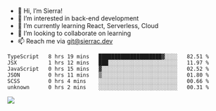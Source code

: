 - 👋 Hi, I’m Sierra!
- 👀 I’m interested in back-end development
- 🌱 I’m currently learning React, Serverless, Cloud
- 💞️ I’m looking to collaborate on learning
- 📫 Reach me via git@sierrac.dev

<!--START_SECTION:waka-->

```text
TypeScript   8 hrs 19 mins   ████████████████████▓░░░░   82.51 %
JSX          1 hrs 12 mins   ███░░░░░░░░░░░░░░░░░░░░░░   11.97 %
JavaScript   0 hrs 15 mins   ▓░░░░░░░░░░░░░░░░░░░░░░░░   02.52 %
JSON         0 hrs 11 mins   ▒░░░░░░░░░░░░░░░░░░░░░░░░   01.80 %
SCSS         0 hrs 4 mins    ░░░░░░░░░░░░░░░░░░░░░░░░░   00.66 %
unknown      0 hrs 2 mins    ░░░░░░░░░░░░░░░░░░░░░░░░░   00.31 %
```

<!--END_SECTION:waka-->


![](https://hit.yhype.me/github/profile?user_id=7351311)
